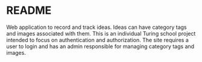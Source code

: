 # README

Web application to record and track ideas. Ideas can have category tags and images associated with them. This is an individual Turing school project intended to focus on authentication and authorization. The site requires a user to login and has an admin responsible for managing category tags and images.
